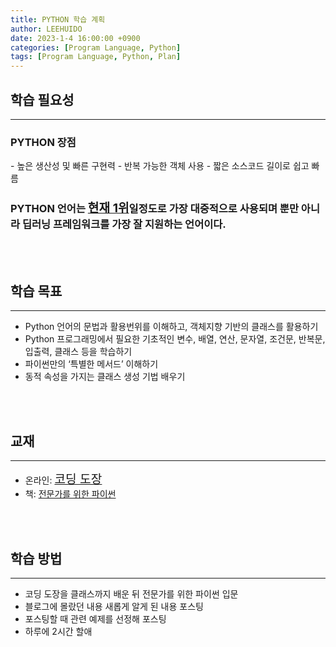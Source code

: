 ```yaml
---
title: PYTHON 학습 계획
author: LEEHUIDO
date: 2023-1-4 16:00:00 +0900
categories: [Program Language, Python]
tags: [Program Language, Python, Plan]
---
```


## 학습 필요성
---
<h3>PYTHON 장점</h3>
- 높은 생산성 및 빠른 구현력
- 반복 가능한 객체 사용
- 짧은 소스코드 길이로 쉽고 빠름
<h3>PYTHON 언어는 <A href="https://madnight.github.io/githut/#/pull_requests/2022/3" style="font-size:1.2rem; font-weight:bold">현재 1위</A>일정도로 가장 대중적으로 사용되며 뿐만 아니라 딥러닝 프레임워크를 가장 잘 지원하는 언어이다.</h3>
<br>
<br>

## 학습 목표
---
- Python 언어의 문법과 활용번위를 이해하고, 객체지향 기반의 클래스를 활용하기
- Python 프로그래밍에서 필요한 기초적인 변수, 배열, 연산, 문자열, 조건문, 반복문, 입출력, 클래스 등을 학습하기
- 파이썬만의 ‘특별한 메서드’ 이해하기
- 동적 속성을 가지는 클래스 생성 기법 배우기
<br>
<br>

## 교재
---
- 온라인: <A href="https://dojang.io/course/view.php?id=7" style="font-size:1.2rem;">코딩 도장</A>
- 책: <A href="http://www.yes24.com/Product/Goods/30231768 ">전문가를 위한 파이썬</A>
<br>
<br>

## 학습 방법
---
- 코딩 도장을 클래스까지 배운 뒤 전문가를 위한 파이썬 입문
- 블로그에 몰랐던 내용 새롭게 알게 된 내용 포스팅
- 포스팅할 때 관련 예제를 선정해 포스팅
- 하루에 2시간 할애